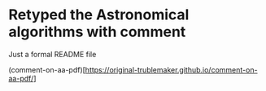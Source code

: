# Retyped the Astronomical algorithms with comment

Just a formal README file

(comment-on-aa-pdf)[https://original-trublemaker.github.io/comment-on-aa-pdf/]




